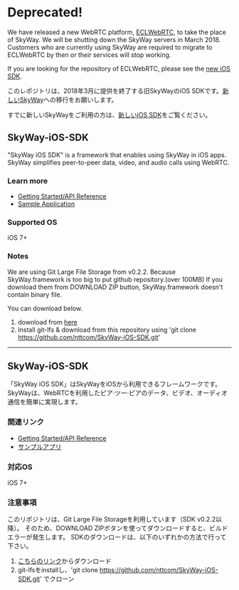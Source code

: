 # Deprecated!

We have released a new WebRTC platform, [ECLWebRTC](https://webrtc.ecl.ntt.com/en/?origin=skyway), to take the place of SkyWay. We will be shutting down the SkyWay servers in March 2018. Customers who are currently using SkyWay are required to migrate to ECLWebRTC by then or their services will stop working.

If you are looking for the repository of ECLWebRTC, please see the [new iOS SDK](https://github.com/skyway/skyway-ios-sdk).

このレポジトリは、2018年3月に提供を終了する旧SkyWayのiOS SDKです。[新しいSkyWay](https://webrtc.ecl.ntt.com/?origin=skyway)への移行をお願いします。

すでに新しいSkyWayをご利用の方は、[新しいiOS SDK](https://github.com/skyway/skyway-ios-sdk)をご覧ください。

## SkyWay-iOS-SDK

"SkyWay iOS SDK" is a framework that enables using SkyWay in iOS apps.<br>
SkyWay simplifies peer-to-peer data, video, and audio calls using WebRTC.

### Learn more
* [Getting Started/API Reference](http://nttcom.github.io/skyway/en/docs/#iOS)
* [Sample Application](https://github.com/nttcom/SkyWay-iOS-Sample)

### Supported OS
iOS 7+

### Notes
We are using Git Large File Storage from v0.2.2.
Because SkyWay.framework is too big to put github repository.(over 100MB)
If you download them from DOWNLOAD ZIP button, SkyWay.framework doesn't contain binary file.

You can download below.
1. download from [here](https://s3-ap-northeast-1.amazonaws.com/skyway-sdk-production/skyway-ios-sdk.zip)
2. Install git-lfs & download from this repository using 'git clone https://github.com/nttcom/SkyWay-iOS-SDK.git'

---
## SkyWay-iOS-SDK

「SkyWay iOS SDK」はSkyWayをiOSから利用できるフレームワークです。<br>
SkyWayは、WebRTCを利用したピア·ツー·ピアのデータ、ビデオ、オーディオ通信を簡単に実現します。

### 関連リンク
* [Getting Started/API Reference](http://nttcom.github.io/skyway/en/docs/#iOS)
* [サンプルアプリ](https://github.com/nttcom/SkyWay-iOS-Sample)

### 対応OS
iOS 7+

### 注意事項
このリポジトリは、Git Large File Storageを利用しています（SDK v0.2.2以降）。
そのため、DOWNLOAD ZIPボタンを使ってダウンロードすると、ビルドエラーが発生します。
SDKのダウンロードは、以下のいずれかの方法で行って下さい。

1. [こちらのリンク](https://s3-ap-northeast-1.amazonaws.com/skyway-sdk-production/skyway-ios-sdk.zip)からダウンロード
2. git-lfsをinstallし、'git clone https://github.com/nttcom/SkyWay-iOS-SDK.git' でクローン
